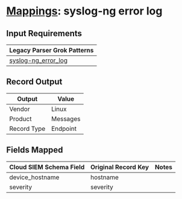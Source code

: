 # [Mappings](README.md): syslog-ng error log

## Input Requirements

|Legacy Parser Grok Patterns|
|-------------|
|[syslog-ng_error_log](../legacy_parsers/syslog-ng_error_log.md)|

## Record Output

|Output|Value|
|------|-----|
|Vendor|Linux|
|Product|Messages|
|Record Type|Endpoint|

## Fields Mapped

|Cloud SIEM Schema Field|Original Record Key|Notes|
|-----------------------|-------------------|-----|
|device_hostname|hostname||
|severity|severity||

